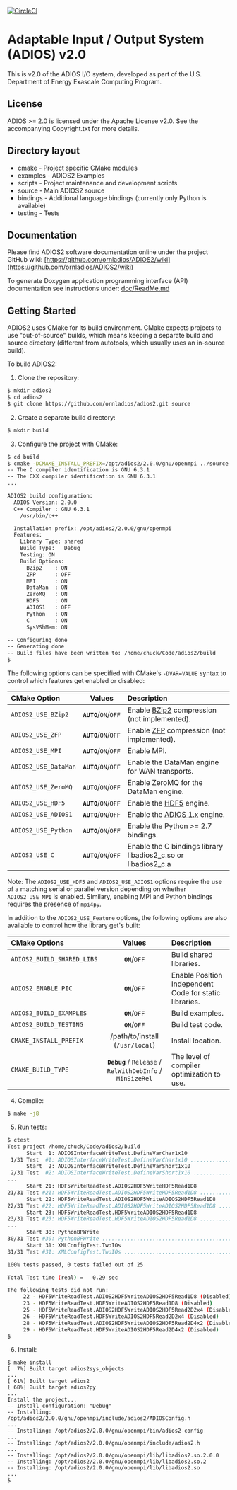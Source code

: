 [![CircleCI](https://circleci.com/gh/ornladios/ADIOS2.svg?style=shield)](https://circleci.com/gh/ornladios/ADIOS2)

# Adaptable Input / Output System (ADIOS) v2.0
This is v2.0 of the ADIOS I/O system, developed as part of the
U.S. Department of Energy Exascale Computing Program.

## License
ADIOS >= 2.0 is licensed under the Apache License v2.0.  See the accompanying
Copyright.txt for more details.

## Directory layout

* cmake - Project specific CMake modules
* examples - ADIOS2 Examples
* scripts - Project maintenance and development scripts
* source - Main ADIOS2 source
* bindings - Additional language bindings (currently only Python is available)
* testing - Tests

## Documentation
Please find ADIOS2 software documentation online under the project GitHub wiki:
[https://github.com/ornladios/ADIOS2/wiki](https://github.com/ornladios/ADIOS2/wiki)

To generate Doxygen application programming interface (API) documentation see 
instructions under: [doc/ReadMe.md](doc/ReadMe.md)  

## Getting Started

ADIOS2 uses CMake for its build environment.  CMake expects projects
to use "out-of-source" builds, which means keeping a separate build and source
directory (different from autotools, which usually uses an in-source build).

To build ADIOS2:

1. Clone the repository:

```bash
$ mkdir adios2
$ cd adios2
$ git clone https://github.com/ornladios/adios2.git source
```

2. Create a separate build directory:

```bash
$ mkdir build
```

3. Configure the project with CMake:

```bash
$ cd build
$ cmake -DCMAKE_INSTALL_PREFIX=/opt/adios2/2.0.0/gnu/openmpi ../source
-- The C compiler identification is GNU 6.3.1
-- The CXX compiler identification is GNU 6.3.1
...

ADIOS2 build configuration:
  ADIOS Version: 2.0.0
  C++ Compiler : GNU 6.3.1
    /usr/bin/c++

  Installation prefix: /opt/adios2/2.0.0/gnu/openmpi
  Features:
    Library Type: shared
    Build Type:   Debug
    Testing: ON
    Build Options:
      BZip2    : ON
      ZFP      : OFF
      MPI      : ON
      DataMan  : ON
      ZeroMQ   : ON
      HDF5     : ON
      ADIOS1   : OFF
      Python   : ON
      C        : ON
      SysVShMem: ON

-- Configuring done
-- Generating done
-- Build files have been written to: /home/chuck/Code/adios2/build
$
```

The following options can be specified with CMake's `-DVAR=VALUE` syntax to control which features get enabled or disabled:

| CMake Option         | Values              | Description                                                                      |
| :------------------- | :-------------------------: | :------------------------------------------------------------------------------- |
| `ADIOS2_USE_BZip2`   | **`AUTO`**/``ON``/``OFF`` | Enable [BZip2](http://www.bzip.org/) compression (not implemented).              |
| `ADIOS2_USE_ZFP`     | **`AUTO`**/``ON``/``OFF`` | Enable [ZFP](https://github.com/LLNL/zfp) compression (not implemented).         |
| `ADIOS2_USE_MPI`     | **`AUTO`**/``ON``/``OFF`` | Enable MPI.                                                                      |
| `ADIOS2_USE_DataMan` | **`AUTO`**/``ON``/``OFF`` | Enable the DataMan engine for WAN transports.                                    |
| `ADIOS2_USE_ZeroMQ`  | **`AUTO`**/``ON``/``OFF`` | Enable ZeroMQ for the DataMan engine.                                            |
| `ADIOS2_USE_HDF5`    | **`AUTO`**/``ON``/``OFF`` | Enable the [HDF5](https://www.hdfgroup.org) engine.                              |
| `ADIOS2_USE_ADIOS1`  | **`AUTO`**/``ON``/``OFF`` | Enable the [ADIOS 1.x](https://www.olcf.ornl.gov/center-projects/adios/) engine. |
| `ADIOS2_USE_Python`  | **`AUTO`**/``ON``/``OFF`` | Enable the Python >= 2.7 bindings. |
| `ADIOS2_USE_C`       | **`AUTO`**/``ON``/``OFF`` | Enable the C bindings library libadios2_c.so or libadios2_c.a |

Note: The `ADIOS2_USE_HDF5` and `ADIOS2_USE_ADIOS1` options require the use of a matching serial or parallel version depending on whether `ADIOS2_USE_MPI` is enabled.  SImilary, enabling MPI and Python bindings requires the presence of `mpi4py`.

In addition to the `ADIOS2_USE_Feature` options, the following options are also available to control how the library get's built:

| CMake Options              | Values                                                    | Description                                                                           |
| :------------------------- | :-------------------------------------------------------: | :------------------------------------------------------------------------------------ |
| `ADIOS2_BUILD_SHARED_LIBS` | **`ON`**/`OFF`                                            | Build shared libraries.                                                               |
| `ADIOS2_ENABLE_PIC`        | **`ON`**/`OFF`                                            | Enable Position Independent Code for static libraries.                                |
| `ADIOS2_BUILD_EXAMPLES`    | **`ON`**/`OFF`                                            | Build examples.                                                                       |
| `ADIOS2_BUILD_TESTING`     | **`ON`**/`OFF`                                            | Build test code.                                                                      |
| `CMAKE_INSTALL_PREFIX`     | /path/to/install (`/usr/local`)                           | Install location.                                                                     |
| `CMAKE_BUILD_TYPE`         | **`Debug`** / `Release` / `RelWithDebInfo` / `MinSizeRel` | The level of compiler optimization to use.                                            |

4. Compile:

```bash
$ make -j8
```

5. Run tests:

```bash
$ ctest
Test project /home/chuck/Code/adios2/build
      Start  1: ADIOSInterfaceWriteTest.DefineVarChar1x10
 1/31 Test  #1: ADIOSInterfaceWriteTest.DefineVarChar1x10 ..............   Passed    0.00 sec
      Start  2: ADIOSInterfaceWriteTest.DefineVarShort1x10
 2/31 Test  #2: ADIOSInterfaceWriteTest.DefineVarShort1x10 .............   Passed    0.00 sec
...
      Start 21: HDF5WriteReadTest.ADIOS2HDF5WriteHDF5Read1D8
21/31 Test #21: HDF5WriteReadTest.ADIOS2HDF5WriteHDF5Read1D8 ...........   Passed    0.01 sec
      Start 22: HDF5WriteReadTest.ADIOS2HDF5WriteADIOS2HDF5Read1D8
22/31 Test #22: HDF5WriteReadTest.ADIOS2HDF5WriteADIOS2HDF5Read1D8 .....***Not Run (Disabled)   0.00 sec
      Start 23: HDF5WriteReadTest.HDF5WriteADIOS2HDF5Read1D8
23/31 Test #23: HDF5WriteReadTest.HDF5WriteADIOS2HDF5Read1D8 ...........***Not Run (Disabled)   0.00 sec
...
      Start 30: PythonBPWrite
30/31 Test #30: PythonBPWrite ..........................................   Passed    0.12 sec
      Start 31: XMLConfigTest.TwoIOs
31/31 Test #31: XMLConfigTest.TwoIOs ...................................   Passed    0.01 sec

100% tests passed, 0 tests failed out of 25

Total Test time (real) =   0.29 sec

The following tests did not run:
	 22 - HDF5WriteReadTest.ADIOS2HDF5WriteADIOS2HDF5Read1D8 (Disabled)
	 23 - HDF5WriteReadTest.HDF5WriteADIOS2HDF5Read1D8 (Disabled)
	 25 - HDF5WriteReadTest.ADIOS2HDF5WriteADIOS2HDF5Read2D2x4 (Disabled)
	 26 - HDF5WriteReadTest.HDF5WriteADIOS2HDF5Read2D2x4 (Disabled)
	 28 - HDF5WriteReadTest.ADIOS2HDF5WriteADIOS2HDF5Read2D4x2 (Disabled)
	 29 - HDF5WriteReadTest.HDF5WriteADIOS2HDF5Read2D4x2 (Disabled)
$
```

6.  Install:
```
$ make install
[  7%] Built target adios2sys_objects
...
[ 61%] Built target adios2
[ 68%] Built target adios2py
...
Install the project...
-- Install configuration: "Debug"
-- Installing: /opt/adios2/2.0.0/gnu/openmpi/include/adios2/ADIOSConfig.h
...
-- Installing: /opt/adios2/2.0.0/gnu/openmpi/bin/adios2-config
...
-- Installing: /opt/adios2/2.0.0/gnu/openmpi/include/adios2.h
...
-- Installing: /opt/adios2/2.0.0/gnu/openmpi/lib/libadios2.so.2.0.0
-- Installing: /opt/adios2/2.0.0/gnu/openmpi/lib/libadios2.so.2
-- Installing: /opt/adios2/2.0.0/gnu/openmpi/lib/libadios2.so
...
$
```
